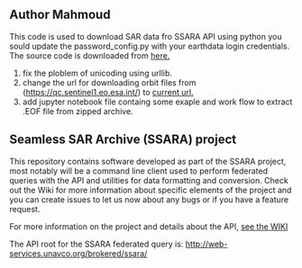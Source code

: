 Author Mahmoud
------
This code is used to download SAR data fro SSARA API using python you sould update the password_config.py with your earthdata login credentials.
The source code is downloaded from [here.](https://www.unavco.org/gitlab/unavco_public/ssara_client)
1. fix the ploblem of unicoding using urllib.
2. change the url for downloading orbit files from (https://qc.sentinel1.eo.esa.int/) to [current url.](http://step.esa.int/auxdata/orbits/Sentinel-1/)
3. add jupyter notebook file containg some exaple and work flow to extract .EOF file from zipped archive. 


Seamless SAR Archive (SSARA) project 
------

This repository contains software developed as part of the SSARA project, most notably will be a command line client used to perform federated queries with the API and utilities for data formatting and conversion.  Check out the Wiki for more information about specific elements of the project and you can create issues to let us now about any bugs or if you have a feature request.

For more information on the project and details about the API, [see the WIKI](https://www.unavco.org/gitlab/unavco_public/ssara_client/-/wikis/Home)

The API root for the SSARA federated query is:
http://web-services.unavco.org/brokered/ssara/




